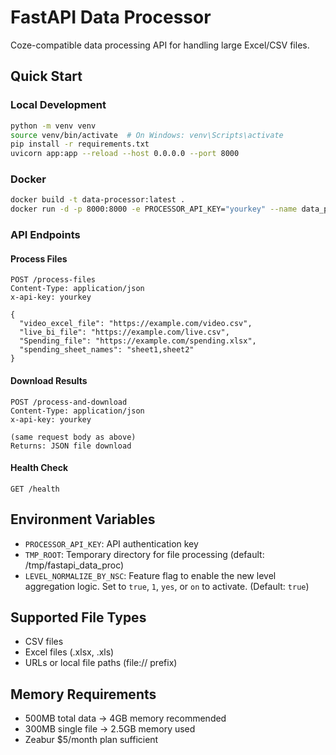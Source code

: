 # FastAPI Data Processor

Coze-compatible data processing API for handling large Excel/CSV files.

## Quick Start

### Local Development
```bash
python -m venv venv
source venv/bin/activate  # On Windows: venv\Scripts\activate
pip install -r requirements.txt
uvicorn app:app --reload --host 0.0.0.0 --port 8000
```

### Docker
```bash
docker build -t data-processor:latest .
docker run -d -p 8000:8000 -e PROCESSOR_API_KEY="yourkey" --name data_proc data-processor:latest
```

### API Endpoints

#### Process Files
```http
POST /process-files
Content-Type: application/json
x-api-key: yourkey

{
  "video_excel_file": "https://example.com/video.csv",
  "live_bi_file": "https://example.com/live.csv",
  "Spending_file": "https://example.com/spending.xlsx",
  "spending_sheet_names": "sheet1,sheet2"
}
```

#### Download Results
```http
POST /process-and-download
Content-Type: application/json
x-api-key: yourkey

(same request body as above)
Returns: JSON file download
```

#### Health Check
```http
GET /health
```

## Environment Variables
- `PROCESSOR_API_KEY`: API authentication key
- `TMP_ROOT`: Temporary directory for file processing (default: /tmp/fastapi_data_proc)
- `LEVEL_NORMALIZE_BY_NSC`: Feature flag to enable the new level aggregation logic. Set to `true`, `1`, `yes`, or `on` to activate. (Default: `true`)

## Supported File Types
- CSV files
- Excel files (.xlsx, .xls)
- URLs or local file paths (file:// prefix)

## Memory Requirements
- 500MB total data → 4GB memory recommended
- 300MB single file → 2.5GB memory used
- Zeabur $5/month plan sufficient
